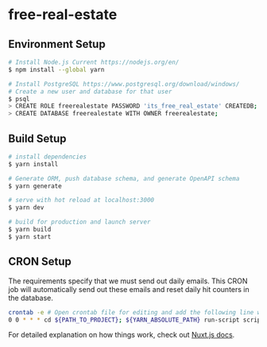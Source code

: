 # free-real-estate

## Environment Setup
```bash
# Install Node.js Current https://nodejs.org/en/
$ npm install --global yarn

# Install PostgreSQL https://www.postgresql.org/download/windows/
# Create a new user and database for that user
$ psql
> CREATE ROLE freerealestate PASSWORD 'its_free_real_estate' CREATEDB;
> CREATE DATABASE freerealestate WITH OWNER freerealestate;
```

## Build Setup

```bash
# install dependencies
$ yarn install

# Generate ORM, push database schema, and generate OpenAPI schema
$ yarn generate

# serve with hot reload at localhost:3000
$ yarn dev

# build for production and launch server
$ yarn build
$ yarn start
```

## CRON Setup
The requirements specify that we must send out daily emails.
This CRON job will automatically send out these emails and reset daily hit counters in the database.

```bash
crontab -e # Open crontab file for editing and add the following line with variables correctly substituted
0 0 * * * cd ${PATH_TO_PROJECT}; ${YARN_ABSOLUTE_PATH} run-script scripts/sendEmail.ts
```

For detailed explanation on how things work, check out [Nuxt.js docs](https://nuxtjs.org).
